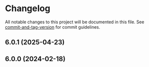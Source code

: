 # Changelog

All notable changes to this project will be documented in this file. See [commit-and-tag-version](https://github.com/absolute-version/commit-and-tag-version) for commit guidelines.

## 6.0.1 (2025-04-23)

## 6.0.0 (2024-02-18)
